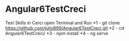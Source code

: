 # Angular6TestCreci
Test Skills in Cerci
 open Terminal and Run
 *1 - git clone https://github.com/julio899/Angular6TestCreci.git
 *2 - cd Angular6TestCreci/
 *3 - npm install
 *4 - ng serve
